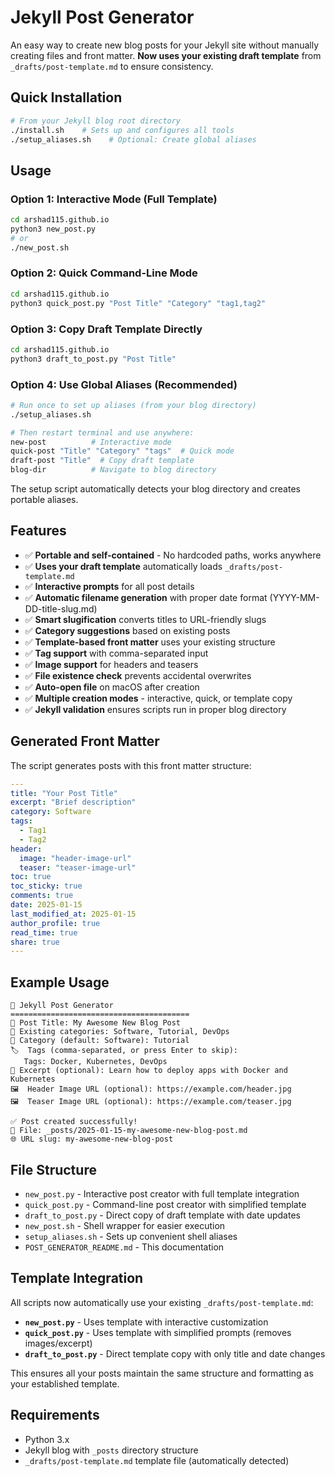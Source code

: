 # Jekyll Post Generator

An easy way to create new blog posts for your Jekyll site without manually creating files and front matter. **Now uses your existing draft template** from `_drafts/post-template.md` to ensure consistency.

## Quick Installation

```bash
# From your Jekyll blog root directory
./install.sh    # Sets up and configures all tools
./setup_aliases.sh    # Optional: Create global aliases
```

## Usage

### Option 1: Interactive Mode (Full Template)
```bash
cd arshad115.github.io
python3 new_post.py
# or
./new_post.sh
```

### Option 2: Quick Command-Line Mode
```bash
cd arshad115.github.io
python3 quick_post.py "Post Title" "Category" "tag1,tag2"
```

### Option 3: Copy Draft Template Directly
```bash
cd arshad115.github.io
python3 draft_to_post.py "Post Title"
```

### Option 4: Use Global Aliases (Recommended)
```bash
# Run once to set up aliases (from your blog directory)
./setup_aliases.sh

# Then restart terminal and use anywhere:
new-post          # Interactive mode
quick-post "Title" "Category" "tags"  # Quick mode
draft-post "Title"  # Copy draft template
blog-dir          # Navigate to blog directory
```

The setup script automatically detects your blog directory and creates portable aliases.

## Features

- ✅ **Portable and self-contained** - No hardcoded paths, works anywhere
- ✅ **Uses your draft template** automatically loads `_drafts/post-template.md`
- ✅ **Interactive prompts** for all post details
- ✅ **Automatic filename generation** with proper date format (YYYY-MM-DD-title-slug.md)
- ✅ **Smart slugification** converts titles to URL-friendly slugs
- ✅ **Category suggestions** based on existing posts
- ✅ **Template-based front matter** uses your existing structure
- ✅ **Tag support** with comma-separated input
- ✅ **Image support** for headers and teasers
- ✅ **File existence check** prevents accidental overwrites
- ✅ **Auto-open file** on macOS after creation
- ✅ **Multiple creation modes** - interactive, quick, or template copy
- ✅ **Jekyll validation** ensures scripts run in proper blog directory

## Generated Front Matter

The script generates posts with this front matter structure:

```yaml
---
title: "Your Post Title"
excerpt: "Brief description"
category: Software
tags:
  - Tag1
  - Tag2
header:
  image: "header-image-url"
  teaser: "teaser-image-url"
toc: true
toc_sticky: true
comments: true
date: 2025-01-15
last_modified_at: 2025-01-15
author_profile: true
read_time: true
share: true
---
```

## Example Usage

```
🚀 Jekyll Post Generator
========================================
📝 Post Title: My Awesome New Blog Post
📂 Existing categories: Software, Tutorial, DevOps
📂 Category (default: Software): Tutorial
🏷️  Tags (comma-separated, or press Enter to skip):
   Tags: Docker, Kubernetes, DevOps
📄 Excerpt (optional): Learn how to deploy apps with Docker and Kubernetes
🖼️  Header Image URL (optional): https://example.com/header.jpg
🖼️  Teaser Image URL (optional): https://example.com/teaser.jpg

✅ Post created successfully!
📁 File: _posts/2025-01-15-my-awesome-new-blog-post.md
🌐 URL slug: my-awesome-new-blog-post
```

## File Structure

- `new_post.py` - Interactive post creator with full template integration
- `quick_post.py` - Command-line post creator with simplified template  
- `draft_to_post.py` - Direct copy of draft template with date updates
- `new_post.sh` - Shell wrapper for easier execution
- `setup_aliases.sh` - Sets up convenient shell aliases
- `POST_GENERATOR_README.md` - This documentation

## Template Integration

All scripts now automatically use your existing `_drafts/post-template.md`:

- **`new_post.py`** - Uses template with interactive customization
- **`quick_post.py`** - Uses template with simplified prompts (removes images/excerpt)  
- **`draft_to_post.py`** - Direct template copy with only title and date changes

This ensures all your posts maintain the same structure and formatting as your established template.

## Requirements

- Python 3.x
- Jekyll blog with `_posts` directory structure
- `_drafts/post-template.md` template file (automatically detected)
